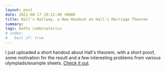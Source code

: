 ```yaml
---
layout: post
date: 2021-08-17 19:12:40 +0000
title: Hall's Hallway, a New Handout on Hall's Marriage Theorem
summary:
tags: maths combinatorics
# index:
#   best_of: true
---
```



I just uploaded a short handout about Hall's theorem, with a short proof, some motivation for the result and a few interesting problems from various olympiads/example sheets. [Check it out](https://ak2316.user.srcf.net/files/handouts/hall/halls-hallway.pdf).

